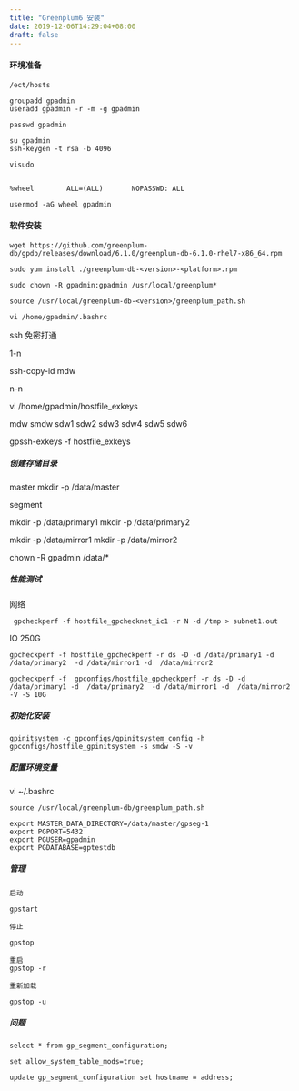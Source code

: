 ```yaml
---
title: "Greenplum6 安装"
date: 2019-12-06T14:29:04+08:00
draft: false
---
```


#### 环境准备

```
/ect/hosts

groupadd gpadmin
useradd gpadmin -r -m -g gpadmin

passwd gpadmin

su gpadmin
ssh-keygen -t rsa -b 4096

visudo


%wheel        ALL=(ALL)       NOPASSWD: ALL

usermod -aG wheel gpadmin

```

#### 软件安装

```
wget https://github.com/greenplum-db/gpdb/releases/download/6.1.0/greenplum-db-6.1.0-rhel7-x86_64.rpm

sudo yum install ./greenplum-db-<version>-<platform>.rpm

sudo chown -R gpadmin:gpadmin /usr/local/greenplum*

source /usr/local/greenplum-db-<version>/greenplum_path.sh

vi /home/gpadmin/.bashrc
```


ssh 免密打通

1-n

ssh-copy-id mdw

n-n

vi /home/gpadmin/hostfile_exkeys

mdw
smdw
sdw1
sdw2
sdw3
sdw4
sdw5
sdw6


gpssh-exkeys -f hostfile_exkeys


##### 创建存储目录

master 
mkdir -p /data/master

segment

mkdir -p /data/primary1
mkdir -p /data/primary2

mkdir -p /data/mirror1
mkdir -p /data/mirror2

chown -R gpadmin /data/*


##### 性能测试

网络
```
 gpcheckperf -f hostfile_gpchecknet_ic1 -r N -d /tmp > subnet1.out
```

IO 250G

```
gpcheckperf -f hostfile_gpcheckperf -r ds -D -d /data/primary1 -d  /data/primary2  -d /data/mirror1 -d  /data/mirror2 

gpcheckperf -f  gpconfigs/hostfile_gpcheckperf -r ds -D -d /data/primary1 -d  /data/primary2  -d /data/mirror1 -d  /data/mirror2 -V -S 10G
```

##### 初始化安装

```
gpinitsystem -c gpconfigs/gpinitsystem_config -h gpconfigs/hostfile_gpinitsystem -s smdw -S -v
```

##### 配置环境变量

vi ~/.bashrc

```
source /usr/local/greenplum-db/greenplum_path.sh

export MASTER_DATA_DIRECTORY=/data/master/gpseg-1
export PGPORT=5432
export PGUSER=gpadmin
export PGDATABASE=gptestdb
```

##### 管理

```
启动

gpstart

停止

gpstop

重启 
gpstop -r

重新加载

gpstop -u
```


##### 问题


```
select * from gp_segment_configuration;

set allow_system_table_mods=true;

update gp_segment_configuration set hostname = address;

```
